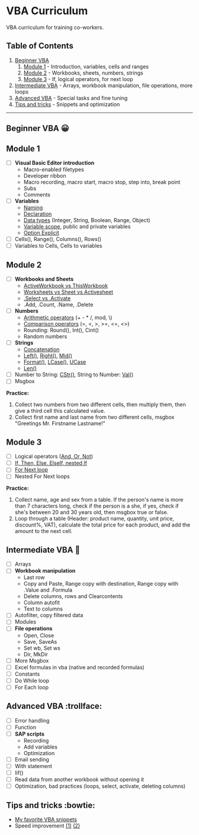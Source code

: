 # VBA Curriculum
VBA curriculum for training co-workers.

## Table of Contents

1. [Beginner VBA](https://github.com/codergy/vbacurriculum#beginner-vba-grinning)
   1. [Module 1](https://github.com/codergy/vbacurriculum#module-1) - Introduction, variables, cells and ranges
   1. [Module 2](https://github.com/codergy/vbacurriculum#module-2) - Workbooks, sheets, numbers, strings
   1. [Module 3](https://github.com/codergy/vbacurriculum#module-3) - If, logical operators, for next loop
1. [Intermediate VBA](https://github.com/codergy/vbacurriculum#intermediate-vba-metal) - Arrays, workbook manipulation, file operations, more loops
1. [Advanced VBA](https://github.com/codergy/vbacurriculum#advanced-vba-trollface) - Special tasks and fine tuning
1. [Tips and tricks](https://github.com/codergy/vbacurriculum#tips-and-tricks-bowtie) - Snippets and optimization

---

## Beginner VBA :grinning:

## Module 1
- [ ] **Visual Basic Editor introduction**
  - Macro-enabled filetypes
  - Developer ribbon
  - Macro recording, macro start, macro stop, step into, break point
  - Subs
  - Comments
- [ ] **Variables**
  - [Naming](https://msdn.microsoft.com/en-us/vba/language-reference-vba/articles/visual-basic-naming-rules)
  - [Declaration](https://msdn.microsoft.com/en-us/vba/language-reference-vba/articles/declaring-variables)
  - [Data types](https://docs.microsoft.com/en-us/dotnet/visual-basic/language-reference/data-types/data-type-summary) (Integer, String, Boolean, Range, Object)
  - [Variable scope](https://msdn.microsoft.com/en-us/vba/language-reference-vba/articles/understanding-scope-and-visibility), public and private variables
  - [Option Explicit](https://docs.microsoft.com/en-us/dotnet/visual-basic/language-reference/statements/option-explicit-statement)
- [ ] Cells(), Range(), Columns(), Rows()
- [ ] Variables to Cells, Cells to variables

## Module 2

- [ ] **Workbooks and Sheets**
  - [ActiveWorkbook vs ThisWorkbook](http://analystcave.com/vba-tip-day-activeworkbook-vs-thisworkbook/)
  - [Worksheets vs Sheet vs Activesheet](http://analystcave.com/excel-vba-worksheets-tutorial-vba-activesheet-vs-worksheets/)
  - [.Select vs .Activate](https://stackoverflow.com/questions/7180008/excel-select-vs-activate)
  - .Add, .Count, .Name, .Delete
- [ ] **Numbers**
  - [Arithmetic operators](https://docs.microsoft.com/en-us/dotnet/visual-basic/language-reference/operators/arithmetic-operators) (+ - * /, mod, \\)
  - [Comparison operators](https://docs.microsoft.com/en-us/dotnet/visual-basic/language-reference/operators/comparison-operators) (=, <, >, >=, <=, <>)
  - Rounding: Round(), Int(), Cint()
  - Random numbers
- [ ] **Strings**
    - [Concatenation](https://docs.microsoft.com/en-us/dotnet/visual-basic/programming-guide/language-features/operators-and-expressions/concatenation-operators)
    - [Left()](https://msdn.microsoft.com/en-us/vba/language-reference-vba/articles/left-function), [Right()](https://msdn.microsoft.com/en-us/vba/language-reference-vba/articles/right-function), [Mid()](https://msdn.microsoft.com/en-us/vba/language-reference-vba/articles/mid-function)
    - [Format()](https://msdn.microsoft.com/en-us/vba/language-reference-vba/articles/format-function-visual-basic-for-applications), [LCase()](https://msdn.microsoft.com/en-us/vba/language-reference-vba/articles/lcase-function), [UCase](https://msdn.microsoft.com/en-us/vba/language-reference-vba/articles/ucase-function)
    - [Len()](https://msdn.microsoft.com/en-us/vba/language-reference-vba/articles/len-function)
- [ ] Number to String: [CStr()](https://docs.microsoft.com/en-us/dotnet/visual-basic/language-reference/functions/type-conversion-functions), String to Number: [Val()](https://msdn.microsoft.com/en-us/vba/language-reference-vba/articles/val-function)
- [ ] Msgbox

**Practice:**
1. Collect two numbers from two different cells, then multiply them, then give a third cell this calculated value.
1. Collect first name and last name from two different cells, msgbox "Greetings Mr. Firstname Lastname!"

## Module 3

- [ ] Logical operators ([And, Or, Not](https://docs.microsoft.com/en-us/dotnet/visual-basic/programming-guide/language-features/operators-and-expressions/logical-and-bitwise-operators))
- [ ] [If, Then, Else, ElseIf, nested If](https://docs.microsoft.com/en-us/dotnet/visual-basic/language-reference/statements/if-then-else-statement)
- [ ] [For Next loop](https://docs.microsoft.com/en-us/dotnet/visual-basic/language-reference/statements/for-next-statement)
- [ ] Nested For Next loops

**Practice:**
1. Collect name, age and sex from a table. If the person's name is more than 7 characters long, check if the person is a she, if yes, check if she's between 20 and 30 years old, then msgbox true or false.
2. Loop through a table (Header: product name, quantity, unit price, discount%, VAT), calculate the total price for each product, and add the amount to the next cell.

## Intermediate VBA :metal:

- [ ] Arrays
- [ ] **Workbook manipulation**
  - Last row
  - Copy and Paste, Range copy with destination, Range copy with .Value and .Formula
  - Delete columns, rows and Clearcontents
  - Column autofit
  - Text to columns
- [ ] Autofilter, copy filtered data
- [ ] Modules
- [ ] **File operations**
  - Open, Close
  - Save, SaveAs
  - Set wb, Set ws
  - Dir, MkDir
- [ ] More Msgbox
- [ ] Excel formulas in vba (native and recorded formulas)
- [ ] Constants
- [ ] Do While loop
- [ ] For Each loop

## Advanced VBA :trollface:

- [ ] Error handling
- [ ] Function
- [ ] **SAP scripts**
  - Recording
  - Add variables
  - Optimization
- [ ] Email sending
- [ ] With statement
- [ ] Iif()
- [ ] Read data from another workbook without opening it
- [ ] Optimization, bad practices (loops, select, activate, deleting columns)

## Tips and tricks :bowtie:

- [My favorite VBA snippets](https://github.com/codergy/vba-snippets/blob/master/README.md)
- Speed improvement [(1)](http://analystcave.com/excel-improve-vba-performance/) [(2)](http://www.ozgrid.com/VBA/SpeedingUpVBACode.htm)
